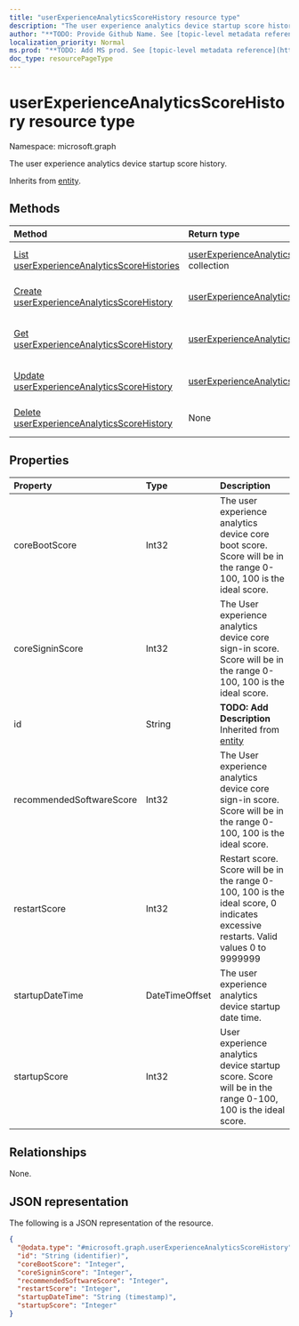 ```yaml
---
title: "userExperienceAnalyticsScoreHistory resource type"
description: "The user experience analytics device startup score history."
author: "**TODO: Provide Github Name. See [topic-level metadata reference](https://msgo.azurewebsites.net/add/document/guidelines/metadata.html#topic-level-metadata)**"
localization_priority: Normal
ms.prod: "**TODO: Add MS prod. See [topic-level metadata reference](https://msgo.azurewebsites.net/add/document/guidelines/metadata.html#topic-level-metadata)**"
doc_type: resourcePageType
---
```


# userExperienceAnalyticsScoreHistory resource type

Namespace: microsoft.graph



The user experience analytics device startup score history.


Inherits from [entity](../resources/entity.md).

## Methods
|Method|Return type|Description|
|:---|:---|:---|
|[List userExperienceAnalyticsScoreHistories](../api/userexperienceanalyticsscorehistory-list.md)|[userExperienceAnalyticsScoreHistory](../resources/userexperienceanalyticsscorehistory.md) collection|Get a list of the [userExperienceAnalyticsScoreHistory](../resources/userexperienceanalyticsscorehistory.md) objects and their properties.|
|[Create userExperienceAnalyticsScoreHistory](../api/userexperienceanalyticsscorehistory-create.md)|[userExperienceAnalyticsScoreHistory](../resources/userexperienceanalyticsscorehistory.md)|Create a new [userExperienceAnalyticsScoreHistory](../resources/userexperienceanalyticsscorehistory.md) object.|
|[Get userExperienceAnalyticsScoreHistory](../api/userexperienceanalyticsscorehistory-get.md)|[userExperienceAnalyticsScoreHistory](../resources/userexperienceanalyticsscorehistory.md)|Read the properties and relationships of a [userExperienceAnalyticsScoreHistory](../resources/userexperienceanalyticsscorehistory.md) object.|
|[Update userExperienceAnalyticsScoreHistory](../api/userexperienceanalyticsscorehistory-update.md)|[userExperienceAnalyticsScoreHistory](../resources/userexperienceanalyticsscorehistory.md)|Update the properties of a [userExperienceAnalyticsScoreHistory](../resources/userexperienceanalyticsscorehistory.md) object.|
|[Delete userExperienceAnalyticsScoreHistory](../api/userexperienceanalyticsscorehistory-delete.md)|None|Deletes a [userExperienceAnalyticsScoreHistory](../resources/userexperienceanalyticsscorehistory.md) object.|

## Properties
|Property|Type|Description|
|:---|:---|:---|
|coreBootScore|Int32|The user experience analytics device core boot score. Score will be in the range 0-100, 100 is the ideal score.|
|coreSigninScore|Int32|The User experience analytics device core sign-in score. Score will be in the range 0-100, 100 is the ideal score.|
|id|String|**TODO: Add Description** Inherited from [entity](../resources/entity.md)|
|recommendedSoftwareScore|Int32|The User experience analytics device core sign-in score. Score will be in the range 0-100, 100 is the ideal score.|
|restartScore|Int32|Restart score. Score will be in the range 0-100, 100 is the ideal score, 0 indicates excessive restarts. Valid values 0 to 9999999|
|startupDateTime|DateTimeOffset|The user experience analytics device startup date time.|
|startupScore|Int32|User experience analytics device startup score. Score will be in the range 0-100, 100 is the ideal score.|

## Relationships
None.

## JSON representation
The following is a JSON representation of the resource.
<!-- {
  "blockType": "resource",
  "keyProperty": "id",
  "@odata.type": "microsoft.graph.userExperienceAnalyticsScoreHistory",
  "baseType": "microsoft.graph.entity",
  "openType": false
}
-->
``` json
{
  "@odata.type": "#microsoft.graph.userExperienceAnalyticsScoreHistory",
  "id": "String (identifier)",
  "coreBootScore": "Integer",
  "coreSigninScore": "Integer",
  "recommendedSoftwareScore": "Integer",
  "restartScore": "Integer",
  "startupDateTime": "String (timestamp)",
  "startupScore": "Integer"
}
```

